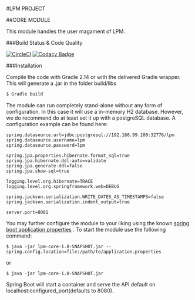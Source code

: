 #LPM PROJECT

##CORE MODULE

This module handles the user magament of LPM.

###Build Status & Code Quality

[![CircleCI](https://circleci.com/gh/BrickbitSolutions/lpm-core/tree/develop.svg?style=svg)](https://circleci.com/gh/BrickbitSolutions/lpm-core/tree/develop) [![Codacy Badge](https://api.codacy.com/project/badge/Grade/43cd9de7535549d4ad03cf4892855af3)](https://www.codacy.com/app/soulscammer/lpm-core?utm_source=github.com&amp;utm_medium=referral&amp;utm_content=BrickbitSolutions/lpm-core&amp;utm_campaign=Badge_Grade)

###Installation

Compile the code with Gradle 2.14 or with the delivered Gradle wrapper. This will generate a .jar in the folder build/libs

```sh
$ Gradle build
```

The module can run completely stand-alone without any form of configuration. In this case it will use a in-memory H2 database. 
However, we do recommend do at least set it up with a postgreSQL database. A configuration example can be found here:

```
spring.datasource.url=jdbc:postgresql://192.168.99.100:32776/lpm
spring.datasource.username=lpm
spring.datasource.password=lpm

spring.jpa.properties.hibernate.format_sql=true
spring.jpa.hibernate.ddl-auto=validate
spring.jpa.generate-ddl=false
spring.jpa.show-sql=true

logging.level.org.hibernate=TRACE
logging.level.org.springframework.web=DEBUG

spring.jackson.serialization.WRITE_DATES_AS_TIMESTAMPS=false
spring.jackson.serialization.indent_output=true

server.port=8081
```

You may further configure the module to your liking using the known [spring boot application properties](http://docs.spring.io/spring-boot/docs/current/reference/html/common-application-properties.html) . To start the module use the following command:

```
$ java -jar lpm-core-1.0-SNAPSHOT.jar --spring.config.location=file:/path/to/application.properties
```

or

```
$ java -jar lpm-core-1.0-SNAPSHOT.jar
```

Spring Boot will start a container and serve the API default on localhost:configured_port(defaults to 8080).